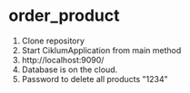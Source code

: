 # order_product

1. Clone repository
2. Start CiklumApplication from main method
3. http://localhost:9090/
4. Database is on the cloud.
5. Password to delete all products "1234" 
